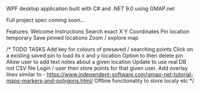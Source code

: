 WPF desktop application built with C# and .NET 9.0 using GMAP.net 

Full project spec coming soon...

Features:
Welcome Instructions 
Search exact X Y Coordinates 
Pin location temporary 
Save pinned locations 
Zoom / explore map 



/* 
TODO TASKS 
Add key for colours of presaved / searching points 
Click on a existing saved pin to load its x and y location 
Option to then delete pin
Allow user to add text notes about a given location 
Update to use real DB not CSV file 
Login / user then store points for that given user. 
Add overlay lines similar to - https://www.independent-software.com/gmap-net-tutorial-maps-markers-and-polygons.html/
Offline functionality to store localy etc 
*/
